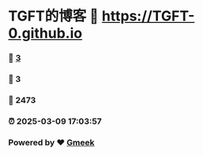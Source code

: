 # TGFT的博客 :link: https://TGFT-0.github.io 
### :page_facing_up: [3](https://TGFT-0.github.io/tag.html) 
### :speech_balloon: 3 
### :hibiscus: 2473 
### :alarm_clock: 2025-03-09 17:03:57 
### Powered by :heart: [Gmeek](https://github.com/Meekdai/Gmeek)
